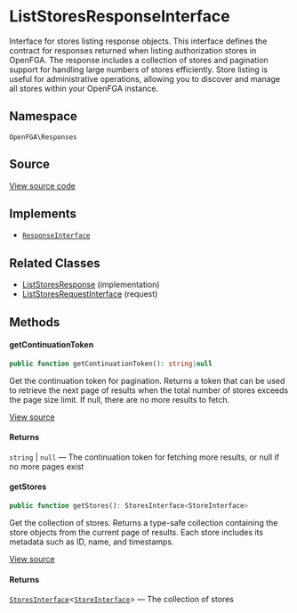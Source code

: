 # ListStoresResponseInterface

Interface for stores listing response objects. This interface defines the contract for responses returned when listing authorization stores in OpenFGA. The response includes a collection of stores and pagination support for handling large numbers of stores efficiently. Store listing is useful for administrative operations, allowing you to discover and manage all stores within your OpenFGA instance.

## Namespace
`OpenFGA\Responses`

## Source
[View source code](https://github.com/evansims/openfga-php/blob/main/src/Responses/ListStoresResponseInterface.php)

## Implements
* [`ResponseInterface`](ResponseInterface.md)

## Related Classes
* [ListStoresResponse](Responses/ListStoresResponse.md) (implementation)
* [ListStoresRequestInterface](Requests/ListStoresRequestInterface.md) (request)

## Methods

#### getContinuationToken

```php
public function getContinuationToken(): string|null
```

Get the continuation token for pagination. Returns a token that can be used to retrieve the next page of results when the total number of stores exceeds the page size limit. If null, there are no more results to fetch.

[View source](https://github.com/evansims/openfga-php/blob/main/src/Responses/ListStoresResponseInterface.php#L45)

#### Returns
`string` &#124; `null` — The continuation token for fetching more results, or null if no more pages exist
#### getStores

```php
public function getStores(): StoresInterface<StoreInterface>
```

Get the collection of stores. Returns a type-safe collection containing the store objects from the current page of results. Each store includes its metadata such as ID, name, and timestamps.

[View source](https://github.com/evansims/openfga-php/blob/main/src/Responses/ListStoresResponseInterface.php#L55)

#### Returns
[`StoresInterface`](Models/Collections/StoresInterface.md)&lt;[`StoreInterface`](Models/StoreInterface.md)&gt; — The collection of stores
